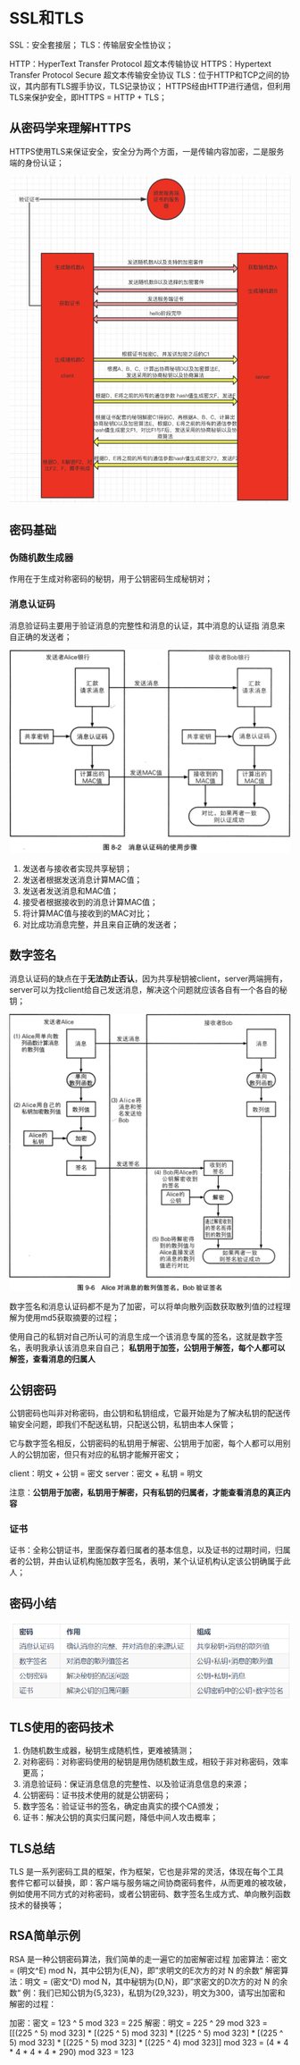 # SSL和TLS
SSL：安全套接层；
TLS：传输层安全性协议；

HTTP：HyperText Transfer Protocol 超文本传输协议
HTTPS：Hypertext Transfer Protocol Secure 超文本传输安全协议
TLS：位于HTTP和TCP之间的协议，其内部有TLS握手协议，TLS记录协议；
HTTPS经由HTTP进行通信，但利用TLS来保护安全，即HTTPS = HTTP + TLS；

## 从密码学来理解HTTPS
HTTPS使用TLS来保证安全，安全分为两个方面，一是传输内容加密，二是服务端的身份认证；

![tls流程](img/tls流程.png)

## 密码基础
### 伪随机数生成器
作用在于生成对称密码的秘钥，用于公钥密码生成秘钥对；

### 消息认证码
消息验证码主要用于验证消息的完整性和消息的认证，其中消息的认证指 消息来自正确的发送者；

![消息认证码过程](img/消息认证码过程.png)

1. 发送者与接收者实现共享秘钥；
2. 发送者根据发送消息计算MAC值；
3. 发送者发送消息和MAC值；
4. 接受者根据接收到的消息计算MAC值；
5. 将计算MAC值与接收到的MAC对比；
6. 对比成功消息完整，并且来自正确的发送者；
   
## 数字签名
消息认证码的缺点在于**无法防止否认**，因为共享秘钥被client，server两端拥有，server可以为找client给自己发送消息，解决这个问题就应该各自有一个各自的秘钥；

![数字签名过程](img/数字签名过程.png)

数字签名和消息认证码都不是为了加密，可以将单向散列函数获取散列值的过程理解为使用md5获取摘要的过程；

使用自己的私钥对自己所认可的消息生成一个该消息专属的签名，这就是数字签名，表明我承认该消息来自自己；
**私钥用于加签，公钥用于解签，每个人都可以解签，查看消息的归属人**

## 公钥密码
公钥密码也叫非对称密码，由公钥和私钥组成，它最开始是为了解决私钥的配送传输安全问题，即我们不配送私钥，只配送公钥，私钥由本人保管；

它与数字签名相反，公钥密码的私钥用于解密、公钥用于加密，每个人都可以用别人的公钥加密，但只有对应的私钥才能解开密文；

client：明文 + 公钥 = 密文
server：密文 + 私钥 = 明文

注意：**公钥用于加密，私钥用于解密，只有私钥的归属者，才能查看消息的真正内容**

### 证书
证书：全称公钥证书，里面保存着归属者的基本信息，以及证书的过期时间，归属者的公钥，并由认证机构施加数字签名，表明，某个认证机构认定该公钥确属于此人；

## 密码小结
![密码小结](img/密码小结.png)

## TLS使用的密码技术
1. 伪随机数生成器，秘钥生成随机性，更难被猜测；
2. 对称密码：对称密码使用的秘钥是用伪随机数生成，相较于非对称密码，效率更高；
3. 消息验证码：保证消息信息的完整性、以及验证消息信息的来源；
4. 公钥密码：证书技术使用的就是公钥密码；
5. 数字签名：验证证书的签名，确定由真实的摸个CA颁发；
6. 证书：解决公钥的真实归属问题，降低中间人攻击概率；

## TLS总结
TLS 是一系列密码工具的框架，作为框架，它也是非常的灵活，体现在每个工具套件它都可以替换，即：客户端与服务端之间协商密码套件，从而更难的被攻破，例如使用不同方式的对称密码，或者公钥密码、数字签名生成方式、单向散列函数技术的替换等；

## RSA简单示例
RSA 是一种公钥密码算法，我们简单的走一遍它的加密解密过程
加密算法：密文 = (明文^E) mod N，其中公钥为{E,N}，即”求明文的E次方的对 N 的余数“
解密算法：明文 = (密文^D) mod N，其中秘钥为{D,N}，即”求密文的D次方的对 N 的余数“
例：我们已知公钥为{5,323}，私钥为{29,323}，明文为300，请写出加密和解密的过程：

加密：密文 = 123 ^ 5 mod 323 = 225
解密：明文 = 225 ^ 29 mod 323 = [[(225 ^ 5) mod 323] * [(225 ^ 5) mod 323] * [(225 ^ 5) mod 323] * [(225 ^ 5) mod 323] * [(225 ^ 5) mod 323] * [(225 ^ 4) mod 323]] mod 323 = (4 * 4 * 4 * 4 * 4 * 290) mod 323 = 123
